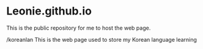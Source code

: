# Leonie.github.io
This is the public repository for me to host the web page.

/koreanlan This is the web page used to store my Korean language learning 
